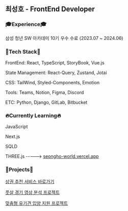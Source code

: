 <!-- <h2>최선을 다하는 FrontEnd 개발자 최성호 입니다.</h2> -->
<h2>최성호 - FrontEnd Developer</h2>


### 🎓Experience🎓

삼성 청년 SW 아카데미 10기 우수 수료 (2023.07 ~ 2024.06)


### 🚀Tech Stack🚀

FrontEnd: React, TypeScript, StoryBook, Vue.js

State Management: React-Query, Zustand, Jotai

CSS: TailWind, Styled-Components, Emotion

Tools: Teams, Notion, Figma, Discord

ETC: Python, Django, GitLab, Bitbucket 


### 🔥Currently Learning🔥

JavaScript

Next.js

SQLD

THREE.js -----> [seongho-world.vercel.app](https://seongho-world.vercel.app/)
<!--
### 🏅Awards🏅

삼성 청년 SW 아카데미 자율 프로젝트 경진대회 우수상 2등 (2024.06)

삼성 청년 SW 아카데미 특화 프로젝트 경진대회 우수상 3등 (2024.04)

삼성 청년 SW 아카데미 공통 프로젝트 경진대회 우수상 2등 (2024.02) 
-->


### 🌱Projects🌱

[상권 추천 서비스 바로가기](https://www.nowdoboss.com/)

[풋살 경기 영상 분석 프로젝트](https://github.com/seonghoho/Mancity)

[맞춤형 유기견 입양 지원 프로젝트](https://github.com/seonghoho/Pawsitive)

<!--
|기간|프로젝트|사용 기술|url|
|:---:|:---:|:---:|:---:|
|24.04.08~24.05.20|NowDoBoss|React, TypeScript, Zustand, React-Query, StompJs, SockJs, Styled-Components, FCM, Vite|[상권 추천 서비스 바로가기](https://www.nowdoboss.com/)|
|24.02.19~24.04.05|Mancity|React, TypeScript, Zustand, React-Query, TailWind, Storybook, Vite|https://github.com/seonghoho/Mancity|
|24.01.03~24.02.16|Pawsitive|React, TypeScript, Jotai, React-Query, Styled-Components, Vite|https://github.com/seonghoho/Pawsitive|
-->

<!-- 
<div>
<h3>📌ETC..📌</h3>
  <img src="https://img.shields.io/badge/javascript-F7DF1E?style=for-the-badge&logo=javascript&logoColor=black">
  <img src="https://img.shields.io/badge/vue.js-4FC08D?style=for-the-badge&logo=vue.js&logoColor=white"> 
 <img src="https://img.shields.io/badge/python-3776AB?style=for-the-badge&logo=python&logoColor=white"> 
  <img src="https://img.shields.io/badge/django-092E20?style=for-the-badge&logo=django&logoColor=white">
  <img src="https://img.shields.io/badge/git-F05032?style=for-the-badge&logo=git&logoColor=white">
  <img src="https://img.shields.io/badge/github-181717?style=for-the-badge&logo=github&logoColor=white">
 <img src="https://img.shields.io/badge/Jira-0052CC?style=for-the-badge&logo=Jira&logoColor=white">
 <img src="https://img.shields.io/badge/Figma-F24E1E?style=for-the-badge&logo=figma&logoColor=white">
</div>

**seonghoho/seonghoho** is a ✨ _special_ ✨ repository because its `README.md` (this file) appears on your GitHub profile.

Here are some ideas to get you started:

- 🔭 I’m currently working on ...
- 🌱 I’m currently learning ...
- 👯 I’m looking to collaborate on ...
- 🤔 I’m looking for help with ...
- 💬 Ask me about ...
- 📫 How to reach me: ...
- 😄 Pronouns: ...
- ⚡ Fun fact: ...
-->

